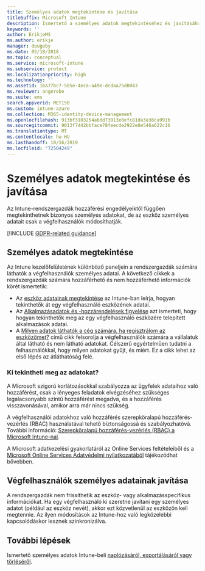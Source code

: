 ```yaml
---
title: Személyes adatok megtekintése és javítása
titleSuffix: Microsoft Intune
description: Ismertető a személyes adatok megtekintéséhez és javításához.
keywords: ''
author: ErikjeMS
ms.author: erikje
manager: dougeby
ms.date: 05/18/2018
ms.topic: conceptual
ms.service: microsoft-intune
ms.subservice: protect
ms.localizationpriority: high
ms.technology: ''
ms.assetid: 1ba77bc7-505e-4eca-a49e-dcdaa75d0043
ms.reviewer: angerobe
ms.suite: ems
search.appverid: MET150
ms.custom: intune-azure
ms.collection: M365-identity-device-management
ms.openlocfilehash: 913bf3103254abdd73913e0efc81da3a38ca991b
ms.sourcegitcommit: 9013f7442bbface78feecde2922e8e546a622c16
ms.translationtype: MT
ms.contentlocale: hu-HU
ms.lasthandoff: 10/16/2019
ms.locfileid: "72504249"
---
```

# <a name="view-and-correct-personal-data"></a>Személyes adatok megtekintése és javítása

Az Intune-rendszergazdák hozzáférési engedélyeiktől függően megtekinthetnek bizonyos személyes adatokat, de az eszköz személyes adatait csak a végfelhasználók módosíthatják.

[!INCLUDE [GDPR-related guidance](../includes/gdpr-dsr-and-stp-note.md)]


## <a name="view-personal-data"></a>Személyes adatok megtekintése

Az Intune kezelőfelületének különböző paneljein a rendszergazdák számára láthatók a végfelhasználók személyes adatai. A következő cikkek a rendszergazdák számára hozzáférhető és nem hozzáférhető információk körét ismertetik:
- Az [eszköz adatainak megtekintése](../remote-actions/device-inventory.md) az Intune-ban leírja, hogyan tekinthetők át egy végfelhasználó eszközének adatai.
- Az [Alkalmazásadatok és -hozzárendelések figyelése](../apps/apps-monitor.md) azt ismerteti, hogy hogyan tekinthetők meg az egy végfelhasználó eszközére telepített alkalmazások adatai.
- A [Milyen adatok láthatók a cég számára, ha regisztrálom az eszközömet?](https://docs.microsoft.com/intune-user-help/what-info-can-your-company-see-when-you-enroll-your-device-in-intune) című cikk felsorolja a végfelhasználók számára a vállalatuk által látható és nem látható adatokat. Célszerű egyértelműen tudatni a felhasználókkal, hogy milyen adatokat gyűjt, és miért. Ez a cikk lehet az első lépés az átláthatóság felé.

### <a name="who-can-view-the-data"></a>Ki tekintheti meg az adatokat?

A Microsoft szigorú korlátozásokkal szabályozza az ügyfelek adataihoz való hozzáférést, csak a lényeges feladatok elvégzéséhez szükséges legalacsonyabb szintű hozzáférést megadva, és a hozzáférés visszavonásával, amikor arra már nincs szükség. 

A végfelhasználói adatokhoz való hozzáférés szerepköralapú hozzáférés-vezérlés (RBAC) használatával tehető biztonságossá és szabályozhatóvá. További információ: [Szerepköralapú hozzáférés-vezérlés (RBAC) a Microsoft Intune-nal](../fundamentals/role-based-access-control.md).

A Microsoft adatkezelési gyakorlatáról az Online Services feltételeiből és a [Microsoft Online Services Adatvédelmi nyilatkozatából](https://go.microsoft.com/fwlink/p/?linkid=131004&clcid=0x409) tájékozódhat bővebben. 

## <a name="correct-end-user-personal-data"></a>Végfelhasználók személyes adatainak javítása

A rendszergazdák nem frissíthetik az eszköz- vagy alkalmazásspecifikus információkat. Ha egy végfelhasználó ki szeretne javítani egy személyes adatot (például az eszköz nevét), akkor ezt közvetlenül az eszközön kell megtennie. Az ilyen módosítások az Intune-hoz való legközelebbi kapcsolódáskor lesznek szinkronizálva.


## <a name="next-steps"></a>További lépések

Ismertető személyes adatok Intune-beli [naplózásáról, exportálásáról vagy törléséről](privacy-data-audit-export-delete.md).
